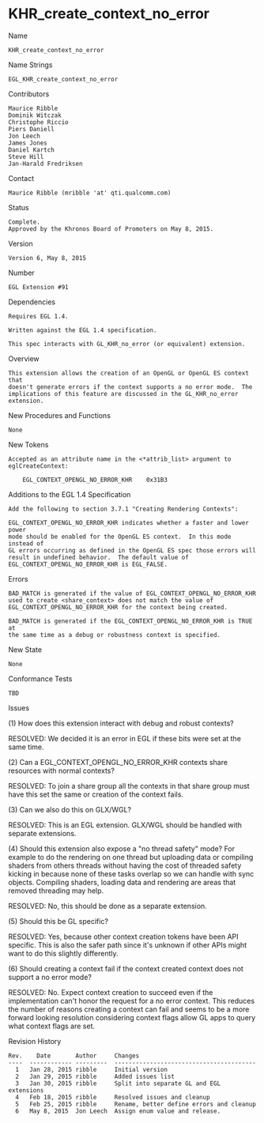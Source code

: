 # KHR_create_context_no_error

Name

    KHR_create_context_no_error

Name Strings

    EGL_KHR_create_context_no_error

Contributors

    Maurice Ribble
    Dominik Witczak
    Christophe Riccio
    Piers Daniell
    Jon Leech
    James Jones
    Daniel Kartch
    Steve Hill
    Jan-Harald Fredriksen

Contact

    Maurice Ribble (mribble 'at' qti.qualcomm.com)

Status

    Complete.
    Approved by the Khronos Board of Promoters on May 8, 2015.

Version

    Version 6, May 8, 2015

Number

    EGL Extension #91

Dependencies

    Requires EGL 1.4.

    Written against the EGL 1.4 specification.

    This spec interacts with GL_KHR_no_error (or equivalent) extension.

Overview

    This extension allows the creation of an OpenGL or OpenGL ES context that
    doesn't generate errors if the context supports a no error mode.  The
    implications of this feature are discussed in the GL_KHR_no_error
    extension.

New Procedures and Functions

    None

New Tokens

    Accepted as an attribute name in the <*attrib_list> argument to
    eglCreateContext:

        EGL_CONTEXT_OPENGL_NO_ERROR_KHR    0x31B3

Additions to the EGL 1.4 Specification

    Add the following to section 3.7.1 "Creating Rendering Contexts":

    EGL_CONTEXT_OPENGL_NO_ERROR_KHR indicates whether a faster and lower power
    mode should be enabled for the OpenGL ES context.  In this mode instead of
    GL errors occurring as defined in the OpenGL ES spec those errors will
    result in undefined behavior.  The default value of
    EGL_CONTEXT_OPENGL_NO_ERROR_KHR is EGL_FALSE.

Errors

    BAD_MATCH is generated if the value of EGL_CONTEXT_OPENGL_NO_ERROR_KHR
    used to create <share_context> does not match the value of
    EGL_CONTEXT_OPENGL_NO_ERROR_KHR for the context being created.

    BAD_MATCH is generated if the EGL_CONTEXT_OPENGL_NO_ERROR_KHR is TRUE at
    the same time as a debug or robustness context is specified.

New State

    None

Conformance Tests

    TBD

Issues

  (1) How does this extension interact with debug and robust contexts?

  RESOLVED: We decided it is an error in EGL if these bits were set at the same
  time.

  (2) Can a EGL_CONTEXT_OPENGL_NO_ERROR_KHR contexts share resources with
  normal contexts?

  RESOLVED: To join a share group all the contexts in that share group must
  have this set the same or creation of the context fails.

  (3) Can we also do this on GLX/WGL?

  RESOLVED: This is an EGL extension.  GLX/WGL should be handled with separate
  extensions.

  (4) Should this extension also expose a "no thread safety" mode?  For example
  to do the rendering on one thread but uploading data or compiling shaders
  from others threads without having the cost of threaded safety kicking in
  because none of these tasks overlap so we can handle with sync objects.
  Compiling shaders, loading data and rendering are areas that removed
  threading may help.

  RESOLVED: No, this should be done as a separate extension.

  (5) Should this be GL specific?

  RESOLVED: Yes, because other context creation tokens have been API specific.
  This is also the safer path since it's unknown if other APIs might want to do
  this slightly differently.

  (6) Should creating a context fail if the context created context does not
  support a no error mode?

  RESOLVED: No.  Expect context creation to succeed even if the implementation
  can't honor the request for a no error context. This reduces the number of
  reasons creating a context can fail and seems to be a more forward looking
  resolution considering context flags allow GL apps to query what context
  flags are set.

Revision History

    Rev.    Date       Author     Changes
    ----  ------------ ---------  ----------------------------------------
      1   Jan 28, 2015 ribble     Initial version
      2   Jan 29, 2015 ribble     Added issues list
      3   Jan 30, 2015 ribble     Split into separate GL and EGL extensions
      4   Feb 18, 2015 ribble     Resolved issues and cleanup
      5   Feb 25, 2015 ribble     Rename, better define errors and cleanup
      6   May 8, 2015  Jon Leech  Assign enum value and release.
